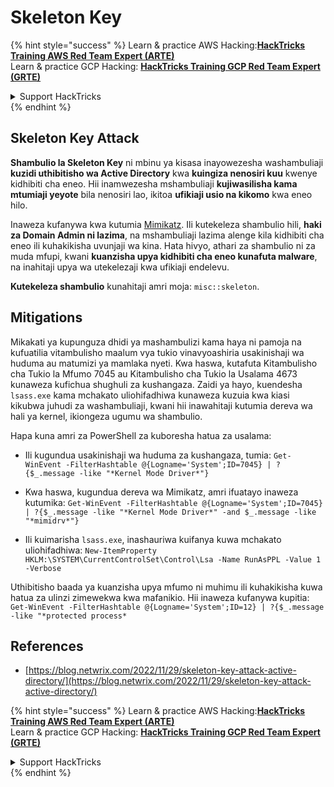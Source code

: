 # Skeleton Key

{% hint style="success" %}
Learn & practice AWS Hacking:<img src="/.gitbook/assets/arte.png" alt="" data-size="line">[**HackTricks Training AWS Red Team Expert (ARTE)**](https://training.hacktricks.xyz/courses/arte)<img src="/.gitbook/assets/arte.png" alt="" data-size="line">\
Learn & practice GCP Hacking: <img src="/.gitbook/assets/grte.png" alt="" data-size="line">[**HackTricks Training GCP Red Team Expert (GRTE)**<img src="/.gitbook/assets/grte.png" alt="" data-size="line">](https://training.hacktricks.xyz/courses/grte)

<details>

<summary>Support HackTricks</summary>

* Check the [**subscription plans**](https://github.com/sponsors/carlospolop)!
* **Join the** 💬 [**Discord group**](https://discord.gg/hRep4RUj7f) or the [**telegram group**](https://t.me/peass) or **follow** us on **Twitter** 🐦 [**@hacktricks\_live**](https://twitter.com/hacktricks\_live)**.**
* **Share hacking tricks by submitting PRs to the** [**HackTricks**](https://github.com/carlospolop/hacktricks) and [**HackTricks Cloud**](https://github.com/carlospolop/hacktricks-cloud) github repos.

</details>
{% endhint %}

## Skeleton Key Attack

**Shambulio la Skeleton Key** ni mbinu ya kisasa inayowezesha washambuliaji **kuzidi uthibitisho wa Active Directory** kwa **kuingiza nenosiri kuu** kwenye kidhibiti cha eneo. Hii inamwezesha mshambuliaji **kujiwasilisha kama mtumiaji yeyote** bila nenosiri lao, ikitoa **ufikiaji usio na kikomo** kwa eneo hilo.

Inaweza kufanywa kwa kutumia [Mimikatz](https://github.com/gentilkiwi/mimikatz). Ili kutekeleza shambulio hili, **haki za Domain Admin ni lazima**, na mshambuliaji lazima alenge kila kidhibiti cha eneo ili kuhakikisha uvunjaji wa kina. Hata hivyo, athari za shambulio ni za muda mfupi, kwani **kuanzisha upya kidhibiti cha eneo kunafuta malware**, na inahitaji upya wa utekelezaji kwa ufikiaji endelevu.

**Kutekeleza shambulio** kunahitaji amri moja: `misc::skeleton`.

## Mitigations

Mikakati ya kupunguza dhidi ya mashambulizi kama haya ni pamoja na kufuatilia vitambulisho maalum vya tukio vinavyoashiria usakinishaji wa huduma au matumizi ya mamlaka nyeti. Kwa haswa, kutafuta Kitambulisho cha Tukio la Mfumo 7045 au Kitambulisho cha Tukio la Usalama 4673 kunaweza kufichua shughuli za kushangaza. Zaidi ya hayo, kuendesha `lsass.exe` kama mchakato uliohifadhiwa kunaweza kuzuia kwa kiasi kikubwa juhudi za washambuliaji, kwani hii inawahitaji kutumia dereva wa hali ya kernel, ikiongeza ugumu wa shambulio.

Hapa kuna amri za PowerShell za kuboresha hatua za usalama:

- Ili kugundua usakinishaji wa huduma za kushangaza, tumia: `Get-WinEvent -FilterHashtable @{Logname='System';ID=7045} | ?{$_.message -like "*Kernel Mode Driver*"}`

- Kwa haswa, kugundua dereva wa Mimikatz, amri ifuatayo inaweza kutumika: `Get-WinEvent -FilterHashtable @{Logname='System';ID=7045} | ?{$_.message -like "*Kernel Mode Driver*" -and $_.message -like "*mimidrv*"}`

- Ili kuimarisha `lsass.exe`, inashauriwa kuifanya kuwa mchakato uliohifadhiwa: `New-ItemProperty HKLM:\SYSTEM\CurrentControlSet\Control\Lsa -Name RunAsPPL -Value 1 -Verbose`

Uthibitisho baada ya kuanzisha upya mfumo ni muhimu ili kuhakikisha kuwa hatua za ulinzi zimewekwa kwa mafanikio. Hii inaweza kufanywa kupitia: `Get-WinEvent -FilterHashtable @{Logname='System';ID=12} | ?{$_.message -like "*protected process*`

## References
* [https://blog.netwrix.com/2022/11/29/skeleton-key-attack-active-directory/](https://blog.netwrix.com/2022/11/29/skeleton-key-attack-active-directory/)

{% hint style="success" %}
Learn & practice AWS Hacking:<img src="/.gitbook/assets/arte.png" alt="" data-size="line">[**HackTricks Training AWS Red Team Expert (ARTE)**](https://training.hacktricks.xyz/courses/arte)<img src="/.gitbook/assets/arte.png" alt="" data-size="line">\
Learn & practice GCP Hacking: <img src="/.gitbook/assets/grte.png" alt="" data-size="line">[**HackTricks Training GCP Red Team Expert (GRTE)**<img src="/.gitbook/assets/grte.png" alt="" data-size="line">](https://training.hacktricks.xyz/courses/grte)

<details>

<summary>Support HackTricks</summary>

* Check the [**subscription plans**](https://github.com/sponsors/carlospolop)!
* **Join the** 💬 [**Discord group**](https://discord.gg/hRep4RUj7f) or the [**telegram group**](https://t.me/peass) or **follow** us on **Twitter** 🐦 [**@hacktricks\_live**](https://twitter.com/hacktricks\_live)**.**
* **Share hacking tricks by submitting PRs to the** [**HackTricks**](https://github.com/carlospolop/hacktricks) and [**HackTricks Cloud**](https://github.com/carlospolop/hacktricks-cloud) github repos.

</details>
{% endhint %}

